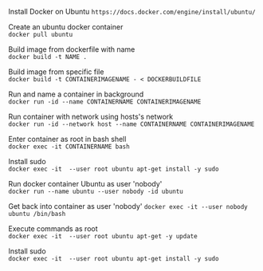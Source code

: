 Install Docker on Ubuntu
`https://docs.docker.com/engine/install/ubuntu/`

Create an ubuntu docker container  
`docker pull ubuntu`

Build image from dockerfile with name  
`docker build -t NAME .`

Build image from specific file  
`docker build -t CONTAINERIMAGENAME - < DOCKERBUILDFILE`

Run and name a container in background  
`docker run -id --name CONTAINERNAME CONTAINERIMAGENAME`

Run container with network using hosts's network  
`docker run -id --network host --name CONTAINERNAME CONTAINERIMAGENAME`

Enter container as root in bash shell  
`docker exec -it CONTAINERNAME bash`

Install sudo  
`docker exec -it  --user root ubuntu apt-get install -y sudo`

Run docker container Ubuntu as user 'nobody'  
`docker run --name ubuntu --user nobody -id ubuntu`

Get back into container as user 'nobody'
`docker exec -it --user nobody ubuntu /bin/bash`

Execute commands as root  
`docker exec -it  --user root ubuntu apt-get -y update`

Install sudo  
`docker exec -it  --user root ubuntu apt-get install -y sudo`
